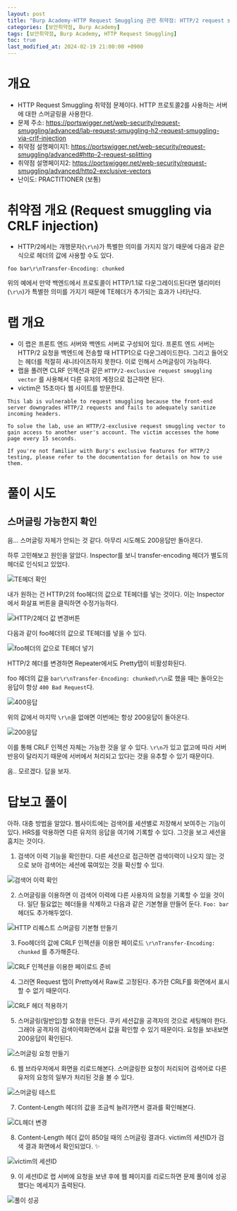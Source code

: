 ```yaml
---
layout: post
title: "Burp Academy-HTTP Request Smuggling 관련 취약점: HTTP/2 request splitting via CRLF injection"
categories: [보안취약점, Burp Academy]
tags: [보안취약점, Burp Academy, HTTP Request Smuggling]
toc: true
last_modified_at: 2024-02-19 21:00:00 +0900
---
```


# 개요
- HTTP Request Smuggling 취약점 문제이다. HTTP 프로토콜2를 사용하는 서버에 대한 스머글링을 사용한다.
- 문제 주소: https://portswigger.net/web-security/request-smuggling/advanced/lab-request-smuggling-h2-request-smuggling-via-crlf-injection
- 취약점 설명페이지1: https://portswigger.net/web-security/request-smuggling/advanced#http-2-request-splitting
- 취약점 설명페이지2: https://portswigger.net/web-security/request-smuggling/advanced/http2-exclusive-vectors
- 난이도: PRACTITIONER (보통)

# 취약점 개요 (Request smuggling via CRLF injection)
- HTTP/2에서는 개행문자(`\r\n`)가 특별한 의미를 가지지 않기 때문에 다음과 같은 식으로 헤더의 값에 사용할 수도 있다. 

```
foo	bar\r\nTransfer-Encoding: chunked
```

위의 예에서  만약 백엔드에서 프로토콜이 HTTP/1.1로 다운그레이드된다면 델리미터(`\r\n`)가 특별한 의미를 가지기 때문에 TE헤더가 추가되는 효과가 나타난다. 


# 랩 개요
- 이 랩은 프론트 엔드 서버와 백엔드 서버로 구성되어 있다. 프론트 엔드 서버는 HTTP/2 요청을 백엔드에 전송할 때 HTTP1으로 다운그레이드한다. 그리고 들어오는 헤더를 적절히 새니타이즈하지 못한다. 이로 인해서 스머글링이 가능하다. 
- 랩을 풀려면 CLRF 인젝션과 같은 `HTTP/2-exclusive request smuggling vector` 를 사용해서 다른 유저의 계정으로 접근하면 된다. 
- victim은 15초마다 웹 사이트를 방문한다. 

```
This lab is vulnerable to request smuggling because the front-end server downgrades HTTP/2 requests and fails to adequately sanitize incoming headers.

To solve the lab, use an HTTP/2-exclusive request smuggling vector to gain access to another user's account. The victim accesses the home page every 15 seconds.

If you're not familiar with Burp's exclusive features for HTTP/2 testing, please refer to the documentation for details on how to use them.
```


# 풀이 시도
## 스머글링 가능한지 확인
음... 스머글링 자체가 안되는 것 같다. 아무리 시도해도 200응답만 돌아온다. 

하루 고민해보고 원인을 알았다. Inspector를 보니 transfer-encoding 헤더가 별도의 헤더로 인식되고 있었다. 

![TE헤더 확인](/images/burp-academy-hrs-15-0.png)

내가 원하는 건 HTTP/2의 foo헤더의 값으로 TE헤더를 넣는 것이다. 이는 Inspector에서 화살표 버튼을 클릭하면 수정가능하다. 

![HTTP/2헤더 값 변경버튼](/images/burp-academy-hrs-15-0-1.png)

다음과 같이 foo헤더의 값으로 TE헤더를 넣을 수 있다. 

![foo헤더의 값으로 TE헤더 넣기](/images/burp-academy-hrs-15-1.png)

HTTP/2 헤더를 변경하면 Repeater에서도 Pretty탭이 비활성화된다. 

foo 헤더의 값을 `bar\r\nTransfer-Encoding: chunked\r\n`로 했을 때는 돌아오는 응답이 항상 `400 Bad Request`다. 

![400응답](/images/burp-academy-hrs-15-2.png)

위의 값에서 마지막 `\r\n`을 없애면 이번에는 항상 200응답이 돌아온다. 

![200응답](/images/burp-academy-hrs-15-3.png)

이를 통해 CRLF 인젝션 자체는 가능한 것을 알 수 있다.  `\r\n`가 있고 없고에 따라 서버 반응이 달라지기 때문에 서버에서 처리되고 있다는 것을 유추할 수 있기 때문이다. 

음.. 모르겠다. 답을 보자. 

# 답보고 풀이 
아하. 대충 방법을 알았다. 웹사이트에는 검색어를 세션별로 저장해서 보여주는 기능이 있다. HRS를 악용하면 다른 유저의 응답을 여기에 기록할 수 있다. 그것을 보고 세션을 훔치는 것이다. 

1. 검색어 이력 기능을 확인한다. 다른 세션으로 접근하면 검색이력이 나오지 않는 것으로 보아 검색어는 세션에 묶여있는 것을 확신할 수 있다. 

![검색어 이력 확인](/images/burp-academy-hrs-15-4.png)

2. 스머글링을 이용하면 이 검색어 이력에 다른 사용자의 요청을 기록할 수 있을 것이다. 일단 필요없는 헤더들을 삭제하고 다음과 같은 기본형을 만들어 둔다. `Foo: bar` 헤더도 추가해두었다.

![HTTP 리퀘스트 스머글링 기본형 만들기](/images/burp-academy-hrs-15-5.png)

3. Foo헤더의 값에 CRLF 인젝션을 이용한 페이로드 `\r\nTransfer-Encoding: chunked` 를 추가해준다.

![CRLF 인젝션을 이용한 페이로드 준비](/images/burp-academy-hrs-15-6.png)

4. 그러면 Request 탭이 Pretty에서 Raw로 고정된다. 추가한 CRLF를 화면에서 표시할 수 없기 때문이다.

![CRLF 헤더 적용하기](/images/burp-academy-hrs-15-7.png)

5. 스머글링(밀반입)할 요청을 만든다. 쿠키 세션값을 공격자의 것으로 세팅해야 한다. 그래야 공격자의 검색이력화면에서 값을 확인할 수 있기 때문이다. 요청을 보내보면 200응답이 확인된다.

![스머글링 요청 만들기](/images/burp-academy-hrs-15-8.png)

6. 웹 브라우저에서 화면을 리로드해본다. 스머글링한 요청이 처리되어 검색어로 다른 유저의 요청의 일부가 처리된 것을 볼 수 있다. 

![스머글링 테스트](/images/burp-academy-hrs-15-9.png)

7. Content-Length 헤더의 값을 조금씩 늘려가면서 결과를 확인해본다. 

![CL헤더 변경](/images/burp-academy-hrs-15-10.png)

8. Content-Length 헤더 값이 850일 때의 스머글링 결과다. victim의 세션ID가 검색 결과 화면에서 확인되었다. ✨

![ victim의 세션ID](/images/burp-academy-hrs-15-11.png)

9. 이 세션ID로 랩 서버에 요청을 보낸 후에 웹 페이지를 리로드하면 문제 풀이에 성공했다는 메세지가 출력된다. 

![풀이 성공](/images/burp-academy-hrs-15-success.png)

